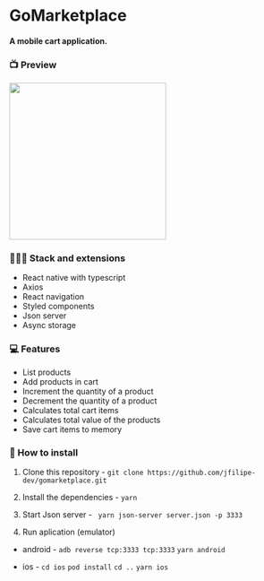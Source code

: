# GoMarketplace
#### A mobile cart application.

### 📺 Preview
<img src="https://user-images.githubusercontent.com/55659197/81866712-f857b100-9545-11ea-9a6b-3a1f04551eeb.gif" width="280">


### 👨🏻‍💻 Stack and extensions
- React native with typescript
- Axios
- React navigation
- Styled components
- Json server
- Async storage

### 💻 Features
- List products
- Add products in cart
- Increment the quantity of a product
- Decrement the quantity of a product
- Calculates total cart items
- Calculates total value of the products
- Save cart items to memory

### 💾 How to install
1. Clone this repository - 
`git clone https://github.com/jfilipe-dev/gomarketplace.git`

2. Install the dependencies - 
`yarn`

3. Start Json server - 
` yarn json-server server.json -p 3333`

4. Run aplication (emulator)
- android - 
`adb reverse tcp:3333 tcp:3333`
`yarn android`

- ios - 
`cd ios`
`pod install`
`cd ..`
`yarn ios`

